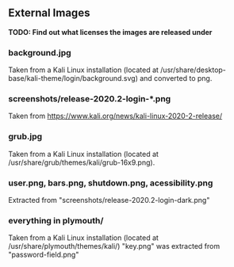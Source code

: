 ## External Images
**TODO: Find out what licenses the images are released under**

### background.jpg

Taken from a Kali Linux installation (located at /usr/share/desktop-base/kali-theme/login/background.svg) and converted to png.


### screenshots/release-2020.2-login-\*.png

Taken from https://www.kali.org/news/kali-linux-2020-2-release/

### grub.jpg

Taken from a Kali Linux installation (located at /usr/share/grub/themes/kali/grub-16x9.png).

### user.png, bars.png, shutdown.png, acessibility.png

Extracted from "screenshots/release-2020.2-login-dark.png"

### everything in plymouth/

Taken from a Kali Linux installation (located at /usr/share/plymouth/themes/kali/)
"key.png" was extracted from "password-field.png"
